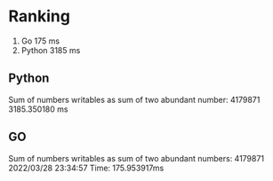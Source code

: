 # Ranking

1. Go       175 ms
2. Python   3185 ms


## Python
Sum of numbers writables as sum of two abundant number: 
4179871
3185.350180 ms
 
## GO
 
Sum of numbers writables as sum of two abundant numbers: 
4179871
2022/03/28 23:34:57 Time: 175.953917ms